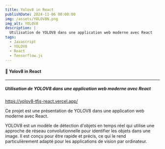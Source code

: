 ```yaml
---
title: Yolov8 in React
publishDate: 2024-11-06 00:00:00
img: /assets/YOLOV8N.png
img_alt: YOLOV8
description: |
  Utilisation de YOLOV8 dans une application web moderne avec React
tags:
  - Javascript
  - YOLOV8
  - React
  - Tensorflow.js
---
```


#### 🤖 Yolov8 in React

---

##### Utilisation de YOLOV8 dans une application web moderne avec React

<https://yolov8-tfjs-react.vercel.app/>

Ce projet est une présentation de YOLOV8 dans une application web moderne avec React.

YOLOV8 est un modèle de détection d'objets en temps réel qui utilise une approche de réseau convolutionnelle pour identifier les objets dans une image. Il est conçu pour être rapide et précis, ce qui le rend particulièrement adapté pour les applications de vision par ordinateur.
